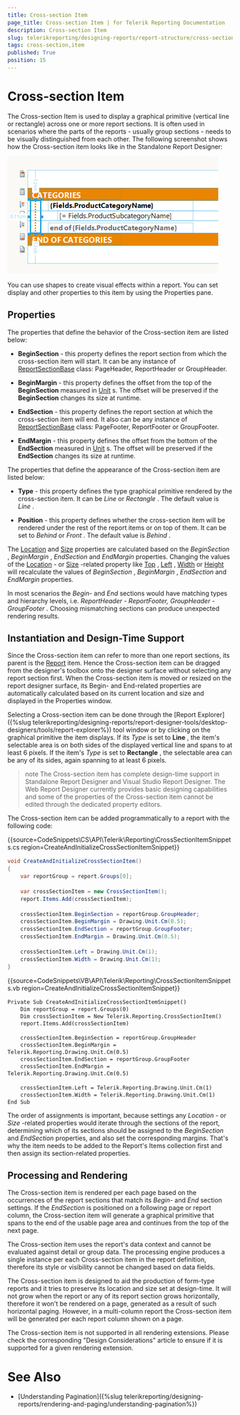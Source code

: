 ```yaml
---
title: Cross-section Item
page_title: Cross-section Item | for Telerik Reporting Documentation
description: Cross-section Item
slug: telerikreporting/designing-reports/report-structure/cross-section-item
tags: cross-section,item
published: True
position: 15
---
```


# Cross-section Item



The Cross-section Item is used to display a graphical primitive (vertical line or rectangle) across one or more report sections.         It is often used in scenarios where the parts of the reports - usually group sections - needs to be visually distinguished from each other.         The following screenshot shows how the Cross-section item looks like in the Standalone Report Designer:         

  ![report-items-cross-section-item](images/report-items-cross-section-item.png)

You can use shapes to create visual effects within a report. You can set display and other properties to this item by         using the Properties pane.       

## Properties

The properties that define the behavior of the Cross-section item are listed below:

* __BeginSection__  - this property defines the report section from which the cross-section item will start. It can be any instance of                [ReportSectionBase](/reporting/api/Telerik.Reporting.ReportSectionBase)  class: PageHeader, ReportHeader or GroupHeader.             

* __BeginMargin__  - this property defines the offset from the top of the __BeginSection__  measured in                [Unit](/reporting/api/Telerik.Reporting.Drawing.Unit) s.               The offset will be preserved if the __BeginSection__  changes its size at runtime.             

* __EndSection__  - this property defines the report section at which the cross-section item will end. It also can be any instance of                [ReportSectionBase](/reporting/api/Telerik.Reporting.ReportSectionBase)  class: PageFooter, ReportFooter or GroupFooter.             

* __EndMargin__  - this property defines the offset from the bottom of the __EndSection__  measured in                [Unit](/reporting/api/Telerik.Reporting.Drawing.Unit) s.               The offset will be preserved if the __EndSection__  changes its size at runtime.             

The properties that define the appearance of the Cross-section item are listed below:         

* __Type__  - this property defines the type graphical primitive rendered by the cross-section item.               It can be *Line*  or *Rectangle* . The default value is *Line* .             

* __Position__  - this property defines whether the cross-section item will be rendered under the rest of the report items or on top of them.               It can be set to *Behind*  or *Front* . The default value is *Behind* .             

The  [Location](/reporting/api/Telerik.Reporting.ReportItem#Telerik_Reporting_ReportItem_Location)  and            [Size](/reporting/api/Telerik.Reporting.ReportItem#Telerik_Reporting_ReportItem_Size)  properties are calculated based on the           *BeginSection* , *BeginMargin* , *EndSection*  and *EndMargin*  properties.           Changing the values of the  [Location](/reporting/api/Telerik.Reporting.ReportItem#Telerik_Reporting_ReportItem_Location) - or            [Size](/reporting/api/Telerik.Reporting.ReportItem#Telerik_Reporting_ReportItem_Size) -related property like            [Top](/reporting/api/Telerik.Reporting.ReportItem#Telerik_Reporting_ReportItem_Top) ,            [Left](/reporting/api/Telerik.Reporting.ReportItem#Telerik_Reporting_ReportItem_Left) ,            [Width](/reporting/api/Telerik.Reporting.ReportItem#Telerik_Reporting_ReportItem_Width)  or            [Height](/reporting/api/Telerik.Reporting.ReportItem#Telerik_Reporting_ReportItem_Height)  will recalculate the values of           *BeginSection* , *BeginMargin* , *EndSection*  and *EndMargin*  properties.         

In most scenarios the *Begin-*  and *End*  sections would have matching types and hierarchy levels, i.e.            *ReportHeader - ReportFooter, GroupHeader - GroupFooter* . Choosing mismatching sections can produce unexpected rendering results.         

## Instantiation and Design-Time Support

Since the Cross-section item can refer to more than one report sections, its parent is the  [Report](/reporting/api/Telerik.Reporting.Report)  item.           Hence the Cross-section item can be dragged from the designer's toolbox onto the designer surface without selecting any report section first.           When the Cross-section item is moved or resized on the report designer surface, its Begin- and End-related properties are automatically calculated based on its current location and size and displayed in the Properties window.         

Selecting a Cross-section item can be done through the [Report Explorer]({%slug telerikreporting/designing-reports/report-designer-tools/desktop-designers/tools/report-explorer%}) tool window or by clicking on the graphical primitive the item displays.           If its *Type*  is set to __Line__ , the item's selectable area is on both sides of the displayed vertical line and spans to at least 6 pixels.           If the item's *Type*  is set to __Rectangle__ , the selectable area can be any of its sides, again spanning to at least 6 pixels.         

>note The Cross-section item has complete design-time support in Standalone Report Designer and Visual Studio Report Designer. The Web Report Designer currently provides basic designing capabilities and some of the properties of the Cross-section item cannot be edited through the dedicated property editors.

The Cross-section item can be added programmatically to a report with the following code:         

{{source=CodeSnippets\CS\API\Telerik\Reporting\CrossSectionItemSnippets.cs region=CreateAndInitializeCrossSectionItemSnippet}}
````c#
void CreateAndInitializeCrossSectionItem()
{
    var reportGroup = report.Groups[0];

    var crossSectionItem = new CrossSectionItem();
    report.Items.Add(crossSectionItem);

    crossSectionItem.BeginSection = reportGroup.GroupHeader;
    crossSectionItem.BeginMargin = Drawing.Unit.Cm(0.5);
    crossSectionItem.EndSection = reportGroup.GroupFooter;
    crossSectionItem.EndMargin = Drawing.Unit.Cm(0.5);

    crossSectionItem.Left = Drawing.Unit.Cm(1);
    crossSectionItem.Width = Drawing.Unit.Cm(1);
}
````
{{source=CodeSnippets\VB\API\Telerik\Reporting\CrossSectionItemSnippets.vb region=CreateAndInitializeCrossSectionItemSnippet}}
````vb.net
Private Sub CreateAndInitializeCrossSectionItemSnippet()
    Dim reportGroup = report.Groups(0)
    Dim crossSectionItem = New Telerik.Reporting.CrossSectionItem()
    report.Items.Add(crossSectionItem)

    crossSectionItem.BeginSection = reportGroup.GroupHeader
    crossSectionItem.BeginMargin = Telerik.Reporting.Drawing.Unit.Cm(0.5)
    crossSectionItem.EndSection = reportGroup.GroupFooter
    crossSectionItem.EndMargin = Telerik.Reporting.Drawing.Unit.Cm(0.5)

    crossSectionItem.Left = Telerik.Reporting.Drawing.Unit.Cm(1)
    crossSectionItem.Width = Telerik.Reporting.Drawing.Unit.Cm(1)
End Sub
````

The order of assignments is important, because settings any *Location* - or *Size* -related properties           would iterate through the sections of the report, determining which of its sections should be assigned to the *BeginSection*  and *EndSection*  properties,           and also set the corresponding margins. That's why the item needs to be added to the Report's Items collection first and then assign its section-related properties.         

## Processing and Rendering

The Cross-section item is rendered per each page based on the occurrences of the report sections that match its *Begin-*  and *End*  section settings.           If the *EndSection*  is positioned on a following page or report column, the Cross-section item will generate a graphical primitive that spans to the end of the usable page area           and continues from the top of the next page.         

The Cross-section item uses the report's data context and cannot be evaluated against detail or group data.           The processing engine produces a single instance per each Cross-section item in the report definition, therefore its style or visibility cannot be changed based on data fields.         

The Cross-section item is designed to aid the production of form-type reports and it tries to preserve its location and size set at design-time.           It will not grow when the report or any of its report section grows horizontally, therefore it won't be rendered on a page, generated as a result of such horizontal paging.            However, in a multi-column report the Cross-section item will be generated per each report column shown on a page.                   

The Cross-section item is not supported in all rendering extensions. Please check the corresponding "Design Considerations" article to ensure if it is supported for a given rendering extension.         

# See Also

 * [Understanding Pagination]({%slug telerikreporting/designing-reports/rendering-and-paging/understanding-pagination%})
